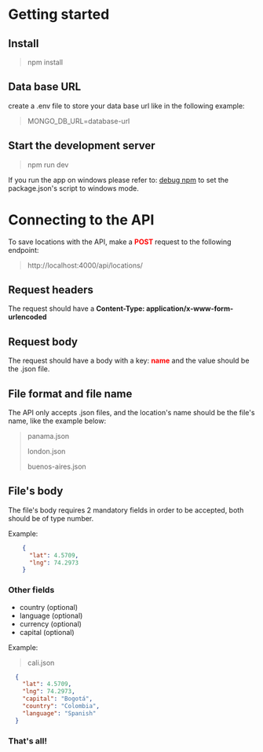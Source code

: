 # Getting started
## Install
> npm install

## Data base URL
create a .env file to store your data base url like in the following example:
> MONGO_DB_URL=database-url

## Start the  development server
> npm run dev

If you run the app on windows please refer to: [debug npm](https://www.npmjs.com/package/debug) to set the package.json's script to windows mode.

# Connecting to the API
To save locations with the API, make a <span style="color:red; font-weight:bold">POST </span> request to the following endpoint:
> http<nolink>://localhost:4000/api/locations/

## Request headers
The request should have a <strong>Content-Type: application/x-www-form-urlencoded </strong>

## Request body
The request should have a body with a key: <strong style="color:red; font-weight:bold">name</strong> and the value should be the .json file.

## File format and file name
The API only accepts .json files, and the location's name should be the file's name,
like the example below:
> panama.json
> 
> london.json
> 
> buenos-aires.json

## File's body
The file's body requires 2 mandatory fields in order to be accepted, both should be of type number.

Example:

```json
    {
      "lat": 4.5709,
      "lng": 74.2973 
    }
```
### Other fields
  + country (optional)
  + language (optional)
  + currency (optional)
  + capital (optional)
  
Example:
> cali.json
```json
  {
    "lat": 4.5709,
    "lng": 74.2973,
    "capital": "Bogotá",
    "country": "Colombia",
    "language": "Spanish"
  }
```

### That's all!





